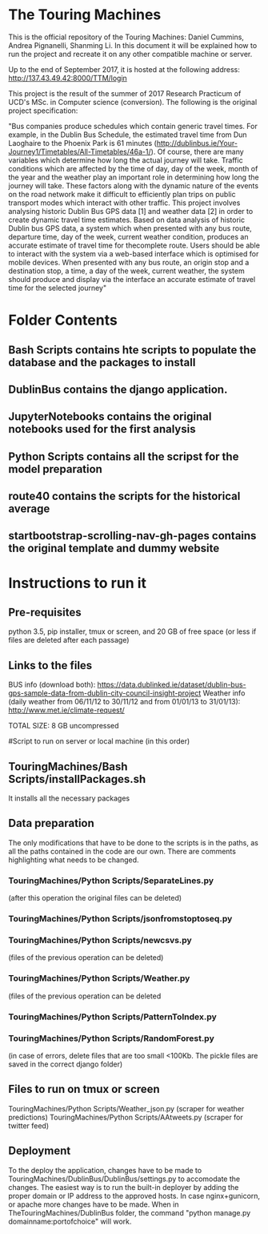 # The Touring Machines

This is the official repository of the Touring Machines: Daniel Cummins, Andrea Pignanelli, Shanming Li.
In this document it will be explained how to run the project and recreate it on any other compatible machine or server.

Up to the end of September 2017, it is hosted at the following address: http://137.43.49.42:8000/TTM/login

This project is the result of the summer of 2017 Research Practicum of UCD's MSc. in Computer science (conversion). The following is the original
project specification:

"Bus companies produce schedules which contain generic travel times. For example, in the
Dublin Bus Schedule, the estimated travel time from Dun Laoghaire to the Phoenix Park is 61
minutes (http://dublinbus.ie/Your-Journey1/Timetables/All-Timetables/46a-1/). Of course,
there are many variables which determine how long the actual journey will take. Traffic
conditions which are affected by the time of day, day of the week, month of the year and the
weather play an important role in determining how long the journey will take.
These factors along with the dynamic nature of the events on the road network make it
difficult to efficiently plan trips on public transport modes which interact with other traffic.
This project involves analysing historic Dublin Bus GPS data [1] and weather data [2] in
order to create dynamic travel time estimates.
Based on data analysis of historic Dublin bus GPS data, a system which when presented with
any bus route, departure time, day of the week, current weather condition, produces an
accurate estimate of travel time for thecomplete route.
Users should be able to interact with the system via a web-based interface which is optimised
for mobile devices.
When presented with any bus route, an origin stop and a destination stop, a time, a day of the
week, current weather, the system should produce and display via the interface an accurate
estimate of travel time for the selected journey"


# Folder Contents
## Bash Scripts contains hte scripts to populate the database and the packages to install
## DublinBus contains the django application.
## JupyterNotebooks contains the original notebooks used for the first analysis
## Python Scripts contains all the scripst for the model preparation
## route40 contains the scripts for the historical average
## startbootstrap-scrolling-nav-gh-pages contains the original template and dummy website



# Instructions to run it

## Pre-requisites
python 3.5, pip installer, tmux or screen, and 20 GB of free space (or less if files are deleted after each passage)

## Links to the files
BUS info (download both): https://data.dublinked.ie/dataset/dublin-bus-gps-sample-data-from-dublin-city-council-insight-project
Weather info (daily weather from 06/11/12 to 30/11/12 and from 01/01/13 to 31/01/13): http://www.met.ie/climate-request/

TOTAL SIZE: 8 GB uncompressed


#Script to run on server or local machine (in this order)

## TouringMachines/Bash Scripts/installPackages.sh
It installs all the necessary packages


## Data preparation

The only modifications that have to be done to the scripts is in the paths, as all the paths contained in the code
are our own. There are comments highlighting what needs to be changed.

### TouringMachines/Python Scripts/SeparateLines.py
   (after this operation the original files can be deleted)
### TouringMachines/Python Scripts/jsonfromstoptoseq.py
### TouringMachines/Python Scripts/newcsvs.py
   (files of the previous operation can be deleted)
### TouringMachines/Python Scripts/Weather.py
   (files of the previous operation can be deleted
### TouringMachines/Python Scripts/PatternToIndex.py
### TouringMachines/Python Scripts/RandomForest.py
   (in case of errors, delete files that are too small <100Kb. The pickle files are saved in the correct django folder)

## Files to run on tmux or screen
TouringMachines/Python Scripts/Weather_json.py (scraper for weather predictions)
TouringMachines/Python Scripts/AAtweets.py  (scraper for twitter feed)


## Deployment

To the deploy the application, changes have to be made to TouringMachines/DublinBus/DublinBus/settings.py to accomodate the changes.
The easiest way is to run the built-in deployer by adding the proper domain or IP address to the approved hosts. In case nginx+gunicorn,
or apache more changes have to be made. When in  TheTouringMachines/DublinBus folder, the command "python manage.py domainname:portofchoice" will work.














